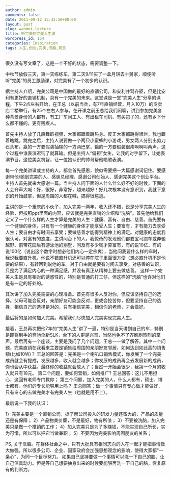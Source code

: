 ```yaml
---
author: admin
comments: false
date: 2011-09-12 15:43:50+00:00
layout: post
slug: wanmei-lecture
title: 听完美的完美人生课
wordpress_id: 154
categories: Inspiration
tags: 人生,创业,完美,洗脑,观念
---
```


很久没有写文章了，这是一个不好的状态，需要调整一下。

中秋节放假三天，第一天练练车，第二天9/11买了一盒月饼去十舅家，顺便听听“完美”的员工激励课，对完美有了一个初步的认识。

据主持人介绍，完美公司是中国做的最好的直销公司，和安利并驾齐驱，但是比安利有更好的直销机制，具有一个完美的未来。这堂课是一堂“完美人生”分享的课程，下午2点左右开始，在王总（以前当兵，有7年直销经营，月入10万）的专卖店二楼举行，有25个左右人参与。在开课之前王总给我们闲聊，讲到参加完美各种背景身份的人都有，有工厂车间工人、有出租车司机、有买包子的，还有乡下什么都不懂的，更有残疾人。

首先主持人放了几段舞蹈视频，大家都跟着跳热身。反正大家都跳得很烂，我也跟着瞎跳。跳完之后，主持人说要做一个两只小蜜蜂的小游戏，男女两人分别出剪刀石头布，赢的一方要假装抽输的一方两巴掌，输的一方要假装很疼啊啊叫两声。这个过程中谁表演迟钝了就算输。但是主持人“偏袒”女生，让我的对手留下，让她表演节目。这位美女机智，让一位她认识的帅哥帮他唱歌表演。

每一个完美讲课或主持的人，都会首先感恩，貌似需要把一大篇感谢词记住。要感谢带他/她到完美的人、感谢总经理、感谢公司创始人、感谢完美这个创业平台。主持人首先就来大感谢一篇。当主持人问下面的人什么什么好不好的时候，下面的人会齐声大喊：好，很好，非常好，越来越好！好几次根本没有意识到，我就下意识的开始鼓掌，但是周围的人都在喊，搞得很尴尬。

主讲的是一个重庆的小伙子，加入完美一两年，收入还不错，说是分享完美人生的经验，但按照ppt里面的内容，应该就是完美直销的介绍和“洗脑”。首先他给我们定义了一个什么样的人生才算是完美的人生：健康、富有、自由、慈善。首先要有一个健康的身体，只有有一个健康的身体才能享受人生；要富有，才有能力去享受人生；要自由才有时间去享受；要做慈善才能得到精神上的满足。对健康的态度我很认可，对富有的态度，主讲问台下的人，我惊奇的发现他们都要宝马跑车或奔驰越野、前带花园后有游泳池的别墅，问及有多少钱才算富有，有的说10亿、有的说100亿（说出这个数字时想必他们内心一定佘爽），当他问我要什么样的车时，我说我要直升机，他说不错直升机还可以停在院子里面很方便（想必直升机不是他要的结果），有转回到说他的车。对于自由就是要有时间去享受。对慈善的认识，只是为了满足内心的一种满足感，并没有真正从精神上要去做慈善。 这样一个完美人生是具有相对的诱惑性的，特别是普通的打工仔。但这样的“洗脑”也许对他们是有一定的好处的。

其次讲了加入完美需要的心理准备。首先有很多人反对你，但应该坚持自己的选择。父母可能会反对，亲朋好友可能会反对，更或会挖苦你，但要坚持自己的选择，相信自己的选择是对的，只有相信完美，相信你的老师，才会做好。

最后将的是如何加入完美。希望我们尽快加入完美实现完美人生。

接着，王总再次把他7年的“完美人生”讲了一遍，特别是当天讲到自己的车，特别是即将到手的奔驰全新SLK，台下的人更是兴奋，当然也免不了齐刷刷热烈的掌声。最后再有一个座谈，主要是我问了几个问题，王总一一做了解答。其中一个问题，完美直销在我看来主要是销售给周围的亲朋好友邻居，如何达到如此高的销售额(比如10W)？ 王总的回答是：完美是一个喇叭口销售模式，你发展了一个完美成员就会有提成，发展越多，收入就会越多；你发展的成员再会去发展新的成员，你也会从中获益。最终你的收益就会放大了；当然一开始会很少，我第一个月的收入就只有18元。 第二个问题，要如何营销，如何推广? 王总回答：这儿不用担心，这回有老师专门教你； 第三个问题，加入完美的人，什么人都有，硕士、博士都有，他们的专长能够用上吗？ 王总回答：做一个事情只有专心做才能做好，只有专心的去做完美才有完美人生（也就是用不上）。



最后说一下我的认识：

1）完美主要是一个直销公司，据了解公司投入的研发力量还蛮大的，产品的质量还是有保障；
2）产品物美价廉，不是最好，物有所值；
3）不要被洗脑，加入完美只是做一个推销的工作；
4）加入完美只是为了多赚钱，不能实现自己所长，实为可惜，所以可以把它当做兼职；
5）不要因为完美影响周围朋友的关系；



PS, 关于洗脑。在群体社会之中，只有大批具有相同志向的人在一起才能把事情做大做强，所以很多公司、企业、国家政府会加强思想观念的影响，使得大家都“一条心”，为同一个目标努力。 如果自己坚持要做一个事情可以洗一下自己的脑、让自己倍具动力。但是等自己想要抽身出来的时候要能够再洗一下自己的脑，恢复原有的判断力。
